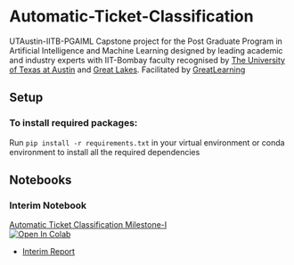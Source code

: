 # Automatic-Ticket-Classification
UTAustin-IITB-PGAIML Capstone project for the Post Graduate Program in Artificial Intelligence and Machine Learning designed by leading academic and industry experts with IIT-Bombay faculty recognised by [The University of Texas at Austin](https://www.mccombs.utexas.edu/execed/take-a-class/greatlearning) and [Great Lakes](https://www.greatlakes.edu.in/e-learning-programs/). Facilitated by [GreatLearning](https://www.greatlearning.in/pg-program-artificial-intelligence-course)

## Setup
### To install required packages: 
Run `pip install -r requirements.txt` in your virtual environment or conda environment to install all the required dependencies

## Notebooks

### Interim Notebook

[Automatic Ticket Classification Milestone-I](https://github.com/GreatLearning-NLP-Capstone-Group-9/Automatic-Ticket-Classification/blob/main/Capstone%20Automatic%20Ticket%20Classification%20Milestone-1.ipynb)<br>[![Open In Colab](https://colab.research.google.com/assets/colab-badge.svg)](https://colab.research.google.com/drive/1kge4Lga5mkLS1vh46J8Weo__dVo0lr83?usp=sharing)

* [Interim Report](https://github.com/GreatLearning-NLP-Capstone-Group-9/Automatic-Ticket-Classification/blob/main/reports/Capstone%20Project%2009%20Interim%20Report.pdf)

